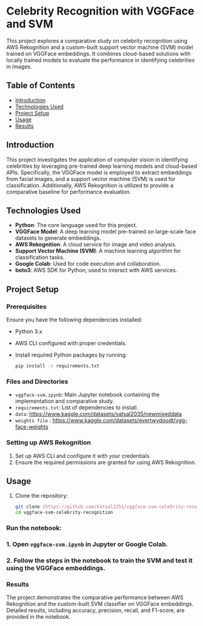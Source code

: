 # Celebrity Recognition with VGGFace and SVM

This project explores a comparative study on celebrity recognition using AWS Rekognition and a custom-built support vector machine (SVM) model trained on VGGFace embeddings. It combines cloud-based solutions with locally trained models to evaluate the performance in identifying celebrities in images.

## Table of Contents
- [Introduction](#introduction)
- [Technologies Used](#technologies-used)
- [Project Setup](#project-setup)
- [Usage](#usage)
- [Results](#results)

## Introduction
This project investigates the application of computer vision in identifying celebrities by leveraging pre-trained deep learning models and cloud-based APIs. Specifically, the VGGFace model is employed to extract embeddings from facial images, and a support vector machine (SVM) is used for classification. Additionally, AWS Rekognition is utilized to provide a comparative baseline for performance evaluation.

## Technologies Used
- **Python**: The core language used for this project.
- **VGGFace Model**: A deep learning model pre-trained on large-scale face datasets to generate embeddings.
- **AWS Rekognition**: A cloud service for image and video analysis.
- **Support Vector Machine (SVM)**: A machine learning algorithm for classification tasks.
- **Google Colab**: Used for code execution and collaboration.
- **boto3**: AWS SDK for Python, used to interact with AWS services.

## Project Setup

### Prerequisites
Ensure you have the following dependencies installed:
- Python 3.x
- AWS CLI configured with proper credentials.
- Install required Python packages by running:

    ```bash
    pip install -r requirements.txt
    ```

### Files and Directories
- `vggface-svm.ipynb`: Main Jupyter notebook containing the implementation and comparative study.
- `requirements.txt`: List of dependencies to install.
- `data`: https://www.kaggle.com/datasets/vatsal2035/newmixeddata
- `weights file` : https://www.kaggle.com/datasets/evertwydoodt/vgg-face-weights

### Setting up AWS Rekognition
1. Set up AWS CLI and configure it with your credentials.
2. Ensure the required permissions are granted for using AWS Rekognition.

## Usage
1. Clone the repository:
   ```bash
   git clone [https://github.com/Vatsal2251/vggface-svm-celebrity-recognition.git](https://github.com/Vatsal2251/Celebrity-Face-Recognition---VGGFace-SVM.git)
   cd vggface-svm-celebrity-recognition
   
### Run the notebook:
### 1. Open `vggface-svm.ipynb` in Jupyter or Google Colab.
### 2. Follow the steps in the notebook to train the SVM and test it using the VGGFace embeddings.

### Results
The project demonstrates the comparative performance between AWS Rekognition and the custom-built SVM classifier on VGGFace embeddings. Detailed results, including accuracy, precision, recall, and F1-score, are provided in the notebook.

